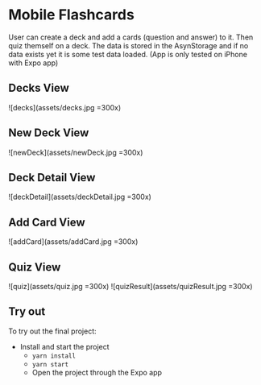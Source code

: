 # Mobile Flashcards

User can create a deck and add a cards (question and answer) to it. Then quiz themself on a deck. The data is stored in the AsynStorage and if no data exists yet it is some test data loaded.
(App is only tested on iPhone with Expo app)

## Decks View
![decks](assets/decks.jpg =300x)

## New Deck View
![newDeck](assets/newDeck.jpg =300x)

## Deck Detail View
![deckDetail](assets/deckDetail.jpg =300x)

## Add Card View
![addCard](assets/addCard.jpg =300x)

## Quiz View
![quiz](assets/quiz.jpg =300x)
![quizResult](assets/quizResult.jpg =300x)

## Try out

To try out the final project:

* Install and start the project
    - `yarn install`
    - `yarn start`
    - Open the project through the Expo app
